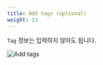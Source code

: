 ```yaml
---
title: Add tags (optional)
weight: 13
---
```


`Tag` 정보는 입력하지 않아도 됩니다.

![Add tags](../../account/images/add_user_03.png)
